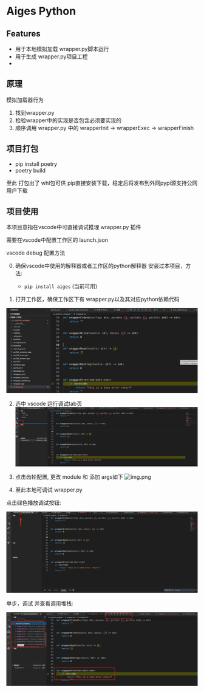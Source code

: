 # Aiges Python


## Features

* 用于本地模拟加载 wrapper.py脚本运行
* 用于生成 wrapper.py项目工程
* 



## 原理

模拟加载器行为
1. 找到wrapper.py
2. 检验wrapper中的实现是否包含必须要实现的
3. 顺序调用 wrapper.py 中的 wrapperInit -> wrapperExec -> wrapperFinish


## 项目打包

* pip install poetry
* poetry build

至此 打包出了 whl包可供 pip直接安装下载，稳定后将发布到外网pypi源支持公网用户下载

## 项目使用

本项目意指在vscode中可直接调试推理 wrapper.py 插件

需要在vscode中配置工作区的 launch.json

vscode debug 配置方法

0. 确保vscode中使用的解释器或者工作区的python解释器 安装过本项目，方法:
    - `pip install aiges` (当前可用)

1. 打开工作区，确保工作区下有 wrapper.py以及其对应python依赖代码

![img.png](docs/imgs/1.png)

2. 选中 vscode 运行调试tab页
![img.png](docs/imgs/2.png)

3. 点击齿轮配置, 更改 module 和 添加 args如下
![img.png](idocs/imgs/3.png)

4. 至此本地可调试 wrapper.py

点击绿色播放调试按钮:

![img.png](docs/imgs/4.png)

单步，调试 并查看调用堆栈:

![img.png](docs/imgs/5.png)
